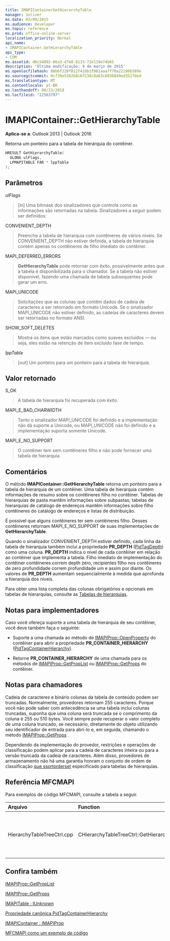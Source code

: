 ```yaml
---
title: IMAPIContainerGetHierarchyTable
manager: soliver
ms.date: 03/09/2015
ms.audience: Developer
ms.topic: reference
ms.prod: office-online-server
localization_priority: Normal
api_name:
- IMAPIContainer.GetHierarchyTable
api_type:
- COM
ms.assetid: d0c54092-86a3-47e0-8133-72e119e74b65
description: 'Última modificação: 9 de março de 2015'
ms.openlocfilehash: 88b6f220f812f419b3f881aaa7f70a22186b589e
ms.sourcegitcommit: 0cf39e5382b8c6f236c8a63c6036849ed3527ded
ms.translationtype: MT
ms.contentlocale: pt-BR
ms.lasthandoff: 08/23/2018
ms.locfileid: "22563797"
---
```

# <a name="imapicontainergethierarchytable"></a>IMAPIContainer::GetHierarchyTable

  
  
**Aplica-se a**: Outlook 2013 | Outlook 2016 
  
Retorna um ponteiro para a tabela de hierarquia do contêiner.
  
```cpp
HRESULT GetHierarchyTable(
  ULONG ulFlags,
  LPMAPITABLE FAR * lppTable
);
```

## <a name="parameters"></a>Parâmetros

 _ulFlags_
  
> [in] Uma bitmask dos sinalizadores que controla como as informações são retornadas na tabela. Sinalizadores a seguir podem ser definidos:
    
CONVENIENT_DEPTH 
  
> Preenche a tabela de hierarquia com contêineres de vários níveis. Se CONVENIENT_DEPTH não estiver definida, a tabela de hierarquia contém apenas os contêineres de filho imediato do contêiner.
    
MAPI_DEFERRED_ERRORS 
  
> **GetHierarchyTable** pode retornar com êxito, possivelmente antes que a tabela é disponibilizada para o chamador. Se a tabela não estiver disponível, fazendo uma chamada de tabela subsequentes pode gerar um erro. 
    
MAPI_UNICODE 
  
> Solicitações que as colunas que contêm dados de cadeia de caracteres a ser retornado em formato Unicode. Se o sinalizador MAPI_UNICODE não estiver definido, as cadeias de caracteres devem ser retornadas no formato ANSI. 
    
SHOW_SOFT_DELETES
  
> Mostra os itens que estão marcados como suaves excluídos — ou seja, eles estão na retenção de item excluído fase de tempo.
    
 _lppTable_
  
> [out] Um ponteiro para um ponteiro para a tabela de hierarquia.
    
## <a name="return-value"></a>Valor retornado

S_OK 
  
> A tabela de hierarquia foi recuperada com êxito.
    
MAPI_E_BAD_CHARWIDTH 
  
> Tanto o sinalizador MAPI_UNICODE foi definido e a implementação não dá suporte a Unicode, ou MAPI_UNICODE não foi definido e a implementação suporta somente Unicode.
    
MAPI_E_NO_SUPPORT 
  
> O contêiner tem sem contêineres filho e não pode fornecer uma tabela de hierarquia.
    
## <a name="remarks"></a>Comentários

O método **IMAPIContainer::GetHierarchyTable** retorna um ponteiro para a tabela de hierarquia de um contêiner. Uma tabela de hierarquia contém informações de resumo sobre os contêineres filho no contêiner. Tabelas de hierarquias de pasta mantêm informações sobre subpastas; tabelas de hierarquias de catálogo de endereços mantêm informações sobre filho contêineres do catálogo de endereços e listas de distribuição. 
  
É possível que alguns contêineres ter sem contêineres filho. Desses contêineres retornam MAPI_E_NO_SUPPORT de suas implementações de **GetHierarchyTable**.
  
Quando o sinalizador CONVENIENT_DEPTH estiver definido, cada linha da tabela de hierarquia também inclui a propriedade **PR_DEPTH** ([PidTagDepth](pidtagdepth-canonical-property.md)) como uma coluna. **PR_DEPTH** indica o nível de cada contêiner em relação ao contêiner que implementa a tabela. Filho imediato de implementação do contêiner contêineres correm depth zero, recipientes filho nos contêineres de zero profundidade correm profundidade um e assim por diante. Os valores de **PR_DEPTH** aumentam sequencialmente à medida que aprofunda a hierarquia dos níveis. 
  
Para obter uma lista completa das colunas obrigatórios e opcionais em tabelas de hierarquias, consulte as [Tabelas de hierarquias](hierarchy-tables.md).
  
## <a name="notes-to-implementers"></a>Notas para implementadores

Caso você ofereça suporte a uma tabela de hierarquia de seu contêiner, você deve também faça o seguinte:
  
- Suporte a uma chamada ao método de [IMAPIProp::OpenProperty](imapiprop-openproperty.md) do contêiner para abrir a propriedade **PR_CONTAINER_HIERARCHY** ([PidTagContainerHierarchy](pidtagcontainerhierarchy-canonical-property.md)).
    
- Retorne **PR_CONTAINER_HIERARCHY** de uma chamada para os métodos de [IMAPIProp::GetPropList](imapiprop-getproplist.md) ou [IMAPIProp::GetProps](imapiprop-getprops.md) do contêiner. 
    
## <a name="notes-to-callers"></a>Notas para chamadores

Cadeia de caracteres e binário colunas da tabela de conteúdo podem ser truncadas. Normalmente, provedores retornam 255 caracteres. Porque você não pode saber com antecedência se uma tabela inclui colunas truncadas, suponha que uma coluna será truncada se o comprimento da coluna é 255 ou 510 bytes. Você sempre pode recuperar o valor completo de uma coluna truncado, se necessário, diretamente do objeto utilizando seu identificador de entrada para abri-lo e, em seguida, chamando o método [IMAPIProp::GetProps](imapiprop-getprops.md) . 
  
Dependendo da implementação do provedor, restrições e operações de classificação podem aplicar para a cadeia de caracteres inteira ou para a versão truncada da cadeia de caracteres. Além disso, provedores de armazenamento não há uma garantia honram o conjunto de ordem de classificação [que ssortorderset](ssortorderset.md) especificado para tabelas de hierarquias. 
  
## <a name="mfcmapi-reference"></a>Referência MFCMAPI

Para exemplos de código MFCMAPI, consulte a tabela a seguir.
  
|**Arquivo**|**Function**|**Comment**|
|:-----|:-----|:-----|
|HierarchyTableTreeCtrl.cpp  <br/> |CHierarchyTableTreeCtrl::GetHierarchyTable  <br/> |A classe CHierarchyTableTreeCtrl usa **GetHierarchyTable** para obter as tabelas de hierarquias para exibir em um controle de exibição de árvore.  <br/> |
   
## <a name="see-also"></a>Confira também



[IMAPIProp::GetPropList](imapiprop-getproplist.md)
  
[IMAPIProp::GetProps](imapiprop-getprops.md)
  
[IMAPITable : IUnknown](imapitableiunknown.md)
  
[Propriedade canônica PidTagContainerHierarchy](pidtagcontainerhierarchy-canonical-property.md)
  
[IMAPIContainer : IMAPIProp](imapicontainerimapiprop.md)


[MFCMAPI como um exemplo de código](mfcmapi-as-a-code-sample.md)

